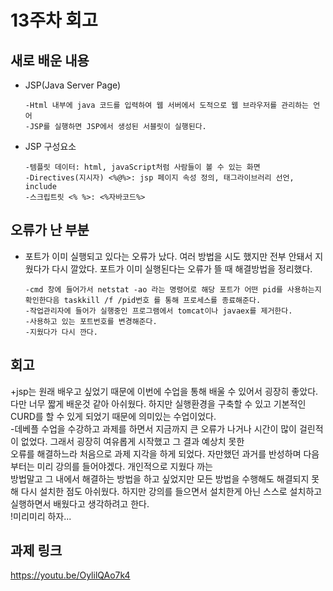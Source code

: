 # 13주차 회고
## 새로 배운 내용
- JSP(Java Server Page)
            
      -Html 내부에 java 코드를 입력하여 웹 서버에서 도적으로 웹 브라우저를 관리하는 언어
      -JSP를 실행하면 JSP에서 생성된 서블릿이 실행된다.
      
      
- JSP 구성요소

      -템플릿 데이터: html, javaScript처럼 사람들이 볼 수 있는 화면
      -Directives(지시자) <%@%>: jsp 페이지 속성 정의, 태그라이브러리 선언, include
      -스크립트릿 <% %>: <%자바코드%>

## 오류가 난 부분
- 포트가 이미 실행되고 있다는 오류가 났다. 여러 방법을 시도 했지만 전부 안돼서 지웠다가 다시 깔았다. 포트가 이미 실행된다는 오류가 뜰 때 해결방법을 정리했다.
      
      -cmd 창에 들어가서 netstat -ao 라는 명령어로 해당 포트가 어떤 pid를 사용하는지 확인한다음 taskkill /f /pid번호 를 통해 프로세스를 종료해준다.
      -작업관리자에 들어가 실행중인 프로그램에서 tomcat이나 javaex를 제거한다.
      -사용하고 있는 포트번호를 변경해준다.
      -지웠다가 다시 깐다.

## 회고
+jsp는 원래 배우고 싶었기 때문에 이번에 수업을 통해 배울 수 있어서 굉장히 좋았다. 다만 너무 짧게 배운것 같아 아쉬웠다. 하지만 실행환경을 구축할 수 있고 기본적인 CURD를 할 수 있게 되었기 때문에 의미있는 수업이었다.
<br>-데베플 수업을 수강하고 과제를 하면서 지금까지 큰 오류가 나거나 시간이 많이 걸린적이 없었다. 그래서 굉장히 여유롭게 시작했고 그 결과 예상치 못한<br> 오류를 해결하느라 처음으로 과제 지각을 하게 되었다. 자만했던 과거를 반성하며 다음부터는 미리 강의를 들어야겠다. 개인적으로 지웠다 까는 <br>방법말고 그 내에서 해결하는 방법을 하고 싶었지만 모든 방법을 수행해도 해결되지 못해 다시 설치한 점도 아쉬웠다. 하지만 강의를 들으면서 설치한게 아닌 스스로 설치하고 실행하면서 배웠다고 생각하려고 한다. 
<br>!미리미리 하자...
      
## 과제 링크
<https://youtu.be/OylilQAo7k4>      
      
